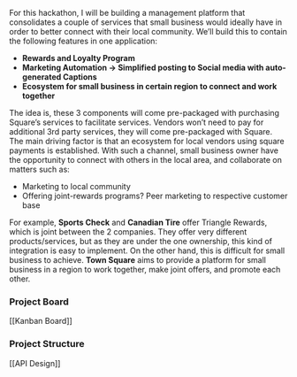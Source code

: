 For this hackathon, I will be building a management platform that consolidates a couple of services that small business would ideally have in order to better connect with their local community. We’ll build this to contain the following features in one application:

- **Rewards and Loyalty Program**
- **Marketing Automation → Simplified posting to Social media with auto-generated Captions**
- **Ecosystem for small business in certain region to connect and work together**

The idea is, these 3 components will come pre-packaged with purchasing Square’s services to facilitate services. Vendors won’t need to pay for additional 3rd party services, they will come pre-packaged with Square. The main driving factor is that an ecosystem for local vendors using square payments is established. With such a channel, small business owner have the opportunity to connect with others in the local area, and collaborate on matters such as:

- Marketing to local community
- Offering joint-rewards programs? Peer marketing to respective customer base

  

For example, **Sports Check** and **Canadian Tire** offer Triangle Rewards, which is joint between the 2 companies. They offer very different products/services, but as they are under the one ownership, this kind of integration is easy to implement. On the other hand, this is difficult for small business to achieve. **Town Square** aims to provide a platform for small business in a region to work together, make joint offers, and promote each other.

  

### Project Board

[[Kanban Board]]

### Project Structure

  

[[API Design]]
